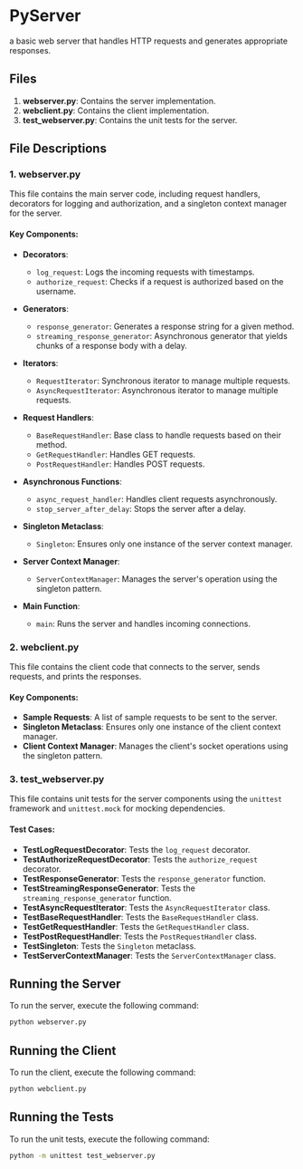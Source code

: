# PyServer

a basic web server that handles HTTP requests and generates appropriate responses.

## Files

1. **webserver.py**: Contains the server implementation.
2. **webclient.py**: Contains the client implementation.
3. **test_webserver.py**: Contains the unit tests for the server.

## File Descriptions

### 1. webserver.py

This file contains the main server code, including request handlers, decorators for logging and authorization, and a singleton context manager for the server.

#### Key Components:

- **Decorators**:

  - `log_request`: Logs the incoming requests with timestamps.
  - `authorize_request`: Checks if a request is authorized based on the username.

- **Generators**:

  - `response_generator`: Generates a response string for a given method.
  - `streaming_response_generator`: Asynchronous generator that yields chunks of a response body with a delay.

- **Iterators**:

  - `RequestIterator`: Synchronous iterator to manage multiple requests.
  - `AsyncRequestIterator`: Asynchronous iterator to manage multiple requests.

- **Request Handlers**:

  - `BaseRequestHandler`: Base class to handle requests based on their method.
  - `GetRequestHandler`: Handles GET requests.
  - `PostRequestHandler`: Handles POST requests.

- **Asynchronous Functions**:

  - `async_request_handler`: Handles client requests asynchronously.
  - `stop_server_after_delay`: Stops the server after a delay.

- **Singleton Metaclass**:

  - `Singleton`: Ensures only one instance of the server context manager.

- **Server Context Manager**:

  - `ServerContextManager`: Manages the server's operation using the singleton pattern.

- **Main Function**:
  - `main`: Runs the server and handles incoming connections.

### 2. webclient.py

This file contains the client code that connects to the server, sends requests, and prints the responses.

#### Key Components:

- **Sample Requests**: A list of sample requests to be sent to the server.
- **Singleton Metaclass**: Ensures only one instance of the client context manager.
- **Client Context Manager**: Manages the client's socket operations using the singleton pattern.

### 3. test_webserver.py

This file contains unit tests for the server components using the `unittest` framework and `unittest.mock` for mocking dependencies.

#### Test Cases:

- **TestLogRequestDecorator**: Tests the `log_request` decorator.
- **TestAuthorizeRequestDecorator**: Tests the `authorize_request` decorator.
- **TestResponseGenerator**: Tests the `response_generator` function.
- **TestStreamingResponseGenerator**: Tests the `streaming_response_generator` function.
- **TestAsyncRequestIterator**: Tests the `AsyncRequestIterator` class.
- **TestBaseRequestHandler**: Tests the `BaseRequestHandler` class.
- **TestGetRequestHandler**: Tests the `GetRequestHandler` class.
- **TestPostRequestHandler**: Tests the `PostRequestHandler` class.
- **TestSingleton**: Tests the `Singleton` metaclass.
- **TestServerContextManager**: Tests the `ServerContextManager` class.

## Running the Server

To run the server, execute the following command:

```bash
python webserver.py
```

## Running the Client

To run the client, execute the following command:

```bash
python webclient.py
```

## Running the Tests

To run the unit tests, execute the following command:

```bash
python -m unittest test_webserver.py
```
